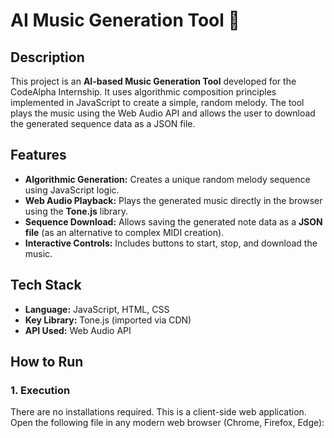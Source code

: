 # AI Music Generation Tool 🎵

## Description
This project is an **AI-based Music Generation Tool** developed for the CodeAlpha Internship. It uses algorithmic composition principles implemented in JavaScript to create a simple, random melody. The tool plays the music using the Web Audio API and allows the user to download the generated sequence data as a JSON file.

## Features
* **Algorithmic Generation:** Creates a unique random melody sequence using JavaScript logic.
* **Web Audio Playback:** Plays the generated music directly in the browser using the **Tone.js** library.
* **Sequence Download:** Allows saving the generated note data as a **JSON file** (as an alternative to complex MIDI creation).
* **Interactive Controls:** Includes buttons to start, stop, and download the music.

## Tech Stack
* **Language:** JavaScript, HTML, CSS
* **Key Library:** Tone.js (imported via CDN)
* **API Used:** Web Audio API

## How to Run

### 1. Execution
There are no installations required. This is a client-side web application.
Open the following file in any modern web browser (Chrome, Firefox, Edge):